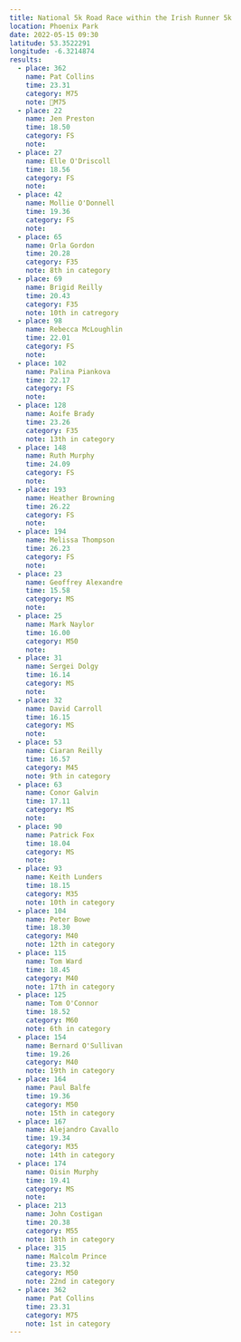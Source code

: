 ```yaml
---
title: National 5k Road Race within the Irish Runner 5k
location: Phoenix Park
date: 2022-05-15 09:30
latitude: 53.3522291
longitude: -6.3214874
results:
  - place: 362
    name: Pat Collins
    time: 23.31
    category: M75
    note: 🥇M75
  - place: 22
    name: Jen Preston
    time: 18.50
    category: FS
    note:
  - place: 27
    name: Elle O'Driscoll
    time: 18.56
    category: FS
    note:
  - place: 42
    name: Mollie O'Donnell
    time: 19.36
    category: FS
    note:
  - place: 65
    name: Orla Gordon
    time: 20.28
    category: F35
    note: 8th in category
  - place: 69
    name: Brigid Reilly
    time: 20.43
    category: F35
    note: 10th in catregory
  - place: 98
    name: Rebecca McLoughlin
    time: 22.01
    category: FS
    note:
  - place: 102
    name: Palina Piankova
    time: 22.17
    category: FS
    note:
  - place: 128
    name: Aoife Brady
    time: 23.26
    category: F35
    note: 13th in category
  - place: 148
    name: Ruth Murphy
    time: 24.09
    category: FS
    note:
  - place: 193
    name: Heather Browning
    time: 26.22
    category: FS
    note:
  - place: 194
    name: Melissa Thompson
    time: 26.23
    category: FS
    note:
  - place: 23
    name: Geoffrey Alexandre
    time: 15.58
    category: MS
    note:
  - place: 25
    name: Mark Naylor
    time: 16.00
    category: M50
    note:
  - place: 31
    name: Sergei Dolgy
    time: 16.14
    category: MS
    note:
  - place: 32
    name: David Carroll
    time: 16.15
    category: MS
    note:
  - place: 53
    name: Ciaran Reilly
    time: 16.57
    category: M45
    note: 9th in category
  - place: 63
    name: Conor Galvin
    time: 17.11
    category: MS
    note:
  - place: 90
    name: Patrick Fox
    time: 18.04
    category: MS
    note:
  - place: 93
    name: Keith Lunders
    time: 18.15
    category: M35
    note: 10th in category
  - place: 104
    name: Peter Bowe
    time: 18.30
    category: M40
    note: 12th in category
  - place: 115
    name: Tom Ward
    time: 18.45
    category: M40
    note: 17th in category
  - place: 125
    name: Tom O'Connor
    time: 18.52
    category: M60
    note: 6th in category
  - place: 154
    name: Bernard O'Sullivan
    time: 19.26
    category: M40
    note: 19th in category
  - place: 164
    name: Paul Balfe
    time: 19.36
    category: M50
    note: 15th in category
  - place: 167
    name: Alejandro Cavallo
    time: 19.34
    category: M35
    note: 14th in category
  - place: 174
    name: Oisin Murphy
    time: 19.41
    category: MS
    note:
  - place: 213
    name: John Costigan
    time: 20.38
    category: M55
    note: 18th in category
  - place: 315
    name: Malcolm Prince
    time: 23.32
    category: M50
    note: 22nd in category
  - place: 362
    name: Pat Collins
    time: 23.31
    category: M75
    note: 1st in category
---
```

